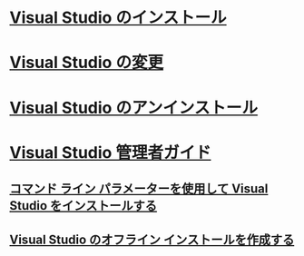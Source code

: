 # [Visual Studio のインストール](install-visual-studio.md)
# [Visual Studio の変更](modify-visual-studio.md)
# [Visual Studio のアンインストール](uninstall-visual-studio.md)
# [Visual Studio 管理者ガイド](visual-studio-administrator-guide.md)
## [コマンド ライン パラメーターを使用して Visual Studio をインストールする](use-command-line-parameters-to-install-visual-studio.md)
## [Visual Studio のオフライン インストールを作成する](create-an-offline-installation-of-visual-studio.md)

<!--HONumber=Feb17_HO4-->


